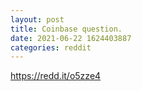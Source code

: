 ```yaml
--- 
layout: post 
title: Coinbase question. 
date: 2021-06-22 1624403887 
categories: reddit 
--- 
```

https://redd.it/o5zze4